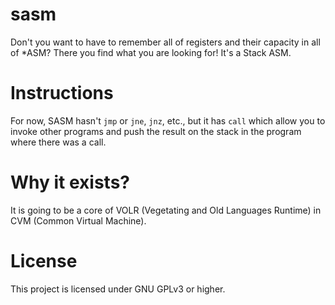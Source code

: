 # sasm
Don't you want to have to remember all of registers and their capacity in all of *ASM? There you find what you are looking for!
It's a Stack ASM.

# Instructions
For now, SASM hasn't `jmp` or `jne`, `jnz`, etc., but it has `call` which allow you to invoke other programs and push the result on the stack in the program where there was a call.

# Why it exists?
It is going to be a core of VOLR (Vegetating and Old Languages Runtime) in CVM (Common Virtual Machine).

# License
This project is licensed under GNU GPLv3 or higher.
